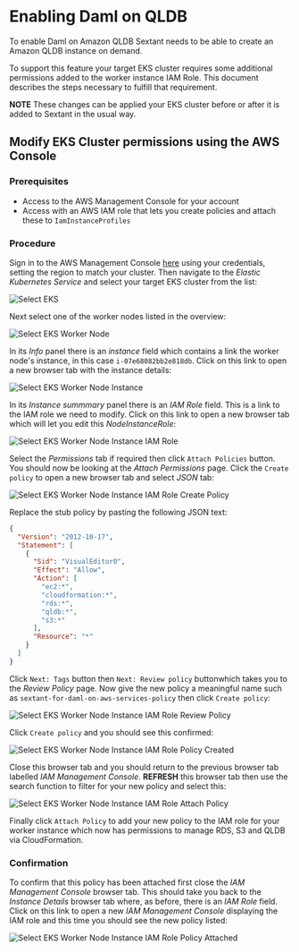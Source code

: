 # Enabling Daml on QLDB

To enable Daml on Amazon QLDB Sextant needs to be able to create an Amazon QLDB
instance on demand.

To support this feature your target EKS cluster requires some additional
permissions added to the worker instance IAM Role. This document describes the
steps necessary to fulfill that requirement.

__NOTE__ These changes can be applied your EKS cluster before or after it is
added to Sextant in the usual way.

## Modify EKS Cluster permissions using the AWS Console

### Prerequisites

- Access to the AWS Management Console for your account
- Access with an AWS IAM role that lets you create policies and attach these to
  `IamInstanceProfiles`

### Procedure

Sign in to the AWS Management Console [here](https://console.aws.amazon.com)
using your credentials, setting the region to match your cluster. Then navigate
to the _Elastic Kubernetes Service_ and select your target EKS cluster from the
list:

![Select EKS](../images/daml-on-qldb-select-eks-cluster.png)

Next select one of the worker nodes listed in the overview:

![Select EKS Worker Node](../images/daml-on-qldb-select-eks-cluster-node.png)

In its *Info* panel there is an _instance_ field which contains a link the
worker node's instance, in this case `i-07e68082bb2e818db`. Click on this link
to open a new browser tab with the instance details:

![Select EKS Worker Node Instance](../images/daml-on-qldb-select-eks-cluster-node-instance.png)

In its *Instance summmary* panel there is an _IAM Role_ field. This is a link
to the IAM role we need to modify. Click on this link to open a new browser tab
which will let you edit this *NodeInstanceRole*:

![Select EKS Worker Node Instance IAM Role](../images/daml-on-qldb-select-eks-cluster-node-instance-iam-role.png)

Select the *Permissions* tab if required then click `Attach Policies` button.
You should now be looking at the *Attach Permissions* page. Click the
`Create policy` to open a new browser tab and select _JSON_ tab:

![Select EKS Worker Node Instance IAM Role Create Policy](../images/daml-on-qldb-select-eks-cluster-node-instance-iam-role-create-policy.png)

Replace the stub policy by pasting the following JSON text:

```json
{
  "Version": "2012-10-17",
  "Statement": [
    {
      "Sid": "VisualEditor0",
      "Effect": "Allow",
      "Action": [
        "ec2:*",
        "cloudformation:*",
        "rds:*",
        "qldb:*",
        "s3:*"
      ],
      "Resource": "*"
    }
  ]
}
```

Click `Next: Tags` button then `Next: Review policy` buttonwhich takes you to
the *Review Policy* page. Now give the new policy a meaningful name such as
`sextant-for-daml-on-aws-services-policy` then click `Create policy`:

![Select EKS Worker Node Instance IAM Role Review Policy](../images/daml-on-qldb-select-eks-cluster-node-instance-iam-role-review-policy.png)

Click `Create policy` and you should see this confirmed:

![Select EKS Worker Node Instance IAM Role Policy Created](../images/daml-on-qldb-select-eks-cluster-node-instance-iam-role-policy-created.png)

Close this browser tab and you should return to the previous browser tab
labelled *IAM Management Console*. __REFRESH__ this browser tab then use
the search function to filter for your new policy and select this:

![Select EKS Worker Node Instance IAM Role Attach Policy](../images/daml-on-qldb-select-eks-cluster-node-instance-iam-role-attach-policy.png)

Finally click `Attach Policy` to add your new policy to the IAM role for your
worker instance which now has permissions to manage RDS, S3 and QLDB via
CloudFormation.

### Confirmation

To confirm that this policy has been attached first close the
*IAM Management Console* browser tab. This should take you back to the
*Instance Details* browser tab where, as before, there is an _IAM Role_ field.
Click on this link to open a new *IAM Management Console* displaying the IAM
role and this time you should see the new policy listed:

![Select EKS Worker Node Instance IAM Role Policy Attached](../images/daml-on-qldb-select-eks-cluster-node-instance-iam-role-policy-attached.png)
